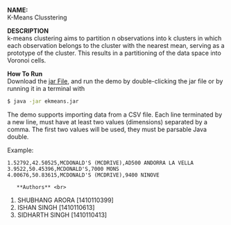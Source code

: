 
**NAME:** <br>
K-Means Clusstering

**DESCRIPTION** <br>
k-means clustering aims to partition n observations into k clusters in which each observation belongs to the cluster with the nearest mean, serving as a prototype of the cluster. This results in a partitioning of the data space into Voronoi cells.

**How To Run** <br>
Download the [jar File](https://github.com/shubhang-arora/K-means/blob/master/demo.jar), and run the demo by double-clicking the jar file or by running it in a terminal with

```bash
$ java -jar ekmeans.jar
```

The demo supports importing data from a CSV file. Each line terminated by a new line, must have at least two values (dimensions) separated by a comma. The first two values will be used, they must be parsable Java double.

Example:

```csv
1.52792,42.50525,MCDONALD'S (MCDRIVE),AD500 ANDORRA LA VELLA
3.9522,50.45396,MCDONALD'S,7000 MONS
4.00676,50.83615,MCDONALD'S (MCDRIVE),9400 NINOVE
```
       
       **Authors** <br>
1. SHUBHANG ARORA [1410110399] <br>
2. ISHAN SINGH    [1410110613] <br>
3. SIDHARTH SINGH [1410110413] <br>


